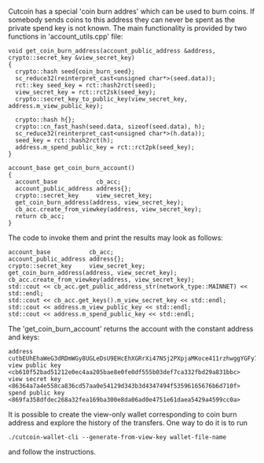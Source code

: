 Cutcoin has a special 'coin burn addres' which can be used to burn coins. If somebody sends coins to this address they can never be spent as the private spend key is not known.
The main functionality is provided by two functions in 'account_utils.cpp' file:

```
void get_coin_burn_address(account_public_address &address, crypto::secret_key &view_secret_key)
{
  crypto::hash seed{coin_burn_seed};
  sc_reduce32(reinterpret_cast<unsigned char*>(seed.data));
  rct::key seed_key = rct::hash2rct(seed);
  view_secret_key = rct::rct2sk(seed_key);
  crypto::secret_key_to_public_key(view_secret_key, address.m_view_public_key);

  crypto::hash h{};
  crypto::cn_fast_hash(seed.data, sizeof(seed.data), h);
  sc_reduce32(reinterpret_cast<unsigned char*>(h.data));
  seed_key = rct::hash2rct(h);
  address.m_spend_public_key = rct::rct2pk(seed_key);
}

account_base get_coin_burn_account()
{
  account_base           cb_acc;
  account_public_address address{};
  crypto::secret_key     view_secret_key;
  get_coin_burn_address(address, view_secret_key);
  cb_acc.create_from_viewkey(address, view_secret_key);
  return cb_acc;
}
```

The code to invoke them and print the results may look as follows:

```
account_base           cb_acc;
account_public_address address{};
crypto::secret_key     view_secret_key;
get_coin_burn_address(address, view_secret_key);
cb_acc.create_from_viewkey(address, view_secret_key);
std::cout << cb_acc.get_public_address_str(network_type::MAINNET) << std::endl;
std::cout << cb_acc.get_keys().m_view_secret_key << std::endl;
std::cout << address.m_view_public_key << std::endl;
std::cout << address.m_spend_public_key << std::endl;
```

The 'get_coin_burn_account' returns the account with the constant address and keys:

```
address           cutbEUhEhaWeG3dRDmWGy8UGLeDsU9EHcEhXGRrXi47NSj2PXpjaMKoce411rzhwggYGFy7MyTy27BMrQm55NNhF5yAm4c1ADi
view public key  <cb610f52bad51212e0ec4aa205bae8e0fe0df555b03def7ca332fbd29a831bbc>
view secret key  <86364a7a4e558ca836cd57aa0e54129d343b3d4347494f53596165676b6d710f>
spend public key <869fa358dfdec268a32fea169ba300e8da06ad0e4751e61daea5429a4599cc0a>
```

It is possible to create the view-only wallet corresponding to coin burn address and explore the history of the transfers. One way to do it is to run

```
./cutcoin-wallet-cli --generate-from-view-key wallet-file-name
```

and follow the instructions.
